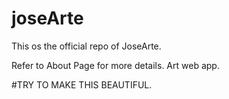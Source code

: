 # joseArte
This os the official repo of JoseArte.


Refer to About Page for more details.
Art web app.

#TRY TO MAKE THIS BEAUTIFUL.
